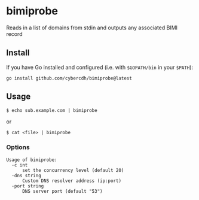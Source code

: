 # bimiprobe

Reads in a list of domains from stdin and outputs any associated BIMI record

## Install

If you have Go installed and configured (i.e. with `$GOPATH/bin` in your `$PATH`):

```
go install github.com/cybercdh/bimiprobe@latest
```

## Usage

`$ echo sub.example.com | bimiprobe`

or 

`$ cat <file> | bimiprobe`

### Options

```
Usage of bimiprobe:
  -c int
      set the concurrency level (default 20)
  -dns string
      Custom DNS resolver address (ip:port)
  -port string
      DNS server port (default "53")
```